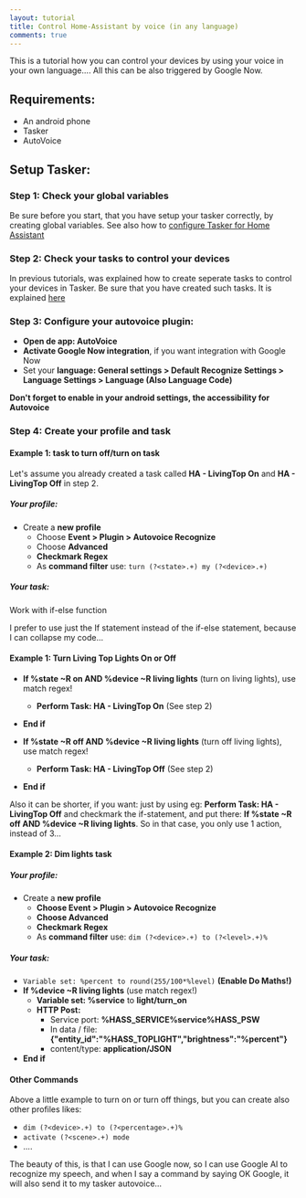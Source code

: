 ```yaml
---
layout: tutorial
title: Control Home-Assistant by voice (in any language)
comments: true
---
```

This is a tutorial how you can control your devices by using your voice in your own language....
All this can be also triggered by Google Now.

## Requirements:
- An android phone
- Tasker
- AutoVoice

## Setup Tasker:

### Step 1: Check your global variables

Be sure before you start, that you have setup your tasker correctly, by creating global variables. See also how to [configure Tasker for Home Assistant](https://broesie.github.io/tutorials/hass/tasker_integration/set_global_vars)

### Step 2: Check your tasks to control your devices
In previous tutorials, was explained how to create seperate tasks to control your devices in Tasker.
Be sure that you have created such tasks. It is explained [here](https://broesie.github.io/tutorials/hass/tasker_integration/control_hass_devices.md)

### Step 3: Configure your autovoice plugin:

- **Open de app: AutoVoice**
- **Activate Google Now integration**, if you want integration with Google Now
- Set your **language: General settings > Default Recognize Settings > Language Settings > Language (Also Language Code)**

**Don't forget to enable in your android settings, the accessibility for Autovoice**

### Step 4: Create your profile and task

#### Example 1: task to turn off/turn on task 

Let's assume you already created a task called **HA - LivingTop On** and **HA - LivingTop Off** in step 2.

##### Your profile:

- Create a **new profile**
  - Choose **Event > Plugin > Autovoice Recognize**
  - Choose **Advanced**
  - **Checkmark Regex**
  - As **command filter** use: ```turn (?<state>.+) my (?<device>.+)```

##### Your task:

Work with if-else function

I prefer to use just the If statement instead of the if-else statement, because I can collapse my code...

#### Example 1: Turn Living Top Lights On or Off

- **If %state ~R on AND %device ~R living lights** (turn on living lights), use match regex!
  - **Perform Task: HA - LivingTop On** (See step 2)
- **End if**

- **If %state ~R off AND %device ~R living lights** (turn off living lights), use match regex!
  - **Perform Task: HA - LivingTop Off** (See step 2)
- **End if**

Also it can be shorter, if you want: just by using eg: **Perform Task: HA - LivingTop Off** and checkmark the if-statement, and put there: **If %state ~R off AND %device ~R living lights**. So in that case, you only use 1 action, instead of 3...

#### Example 2: Dim lights task

##### Your profile:

- Create a **new profile**
  - **Choose Event > Plugin > Autovoice Recognize**
  - **Choose Advanced**
  - **Checkmark Regex**
  - As **command filter** use: ```dim (?<device>.+) to (?<level>.+)%```

##### Your task:

- ```Variable set: %percent to round(255/100*%level)``` **(Enable Do Maths!)**
- **If %device ~R living lights** (use match regex!)
  - **Variable set: %service** to **light/turn_on**
  - **HTTP Post:**
    - Service port: **%HASS_SERVICE%service%HASS_PSW**
    - In data / file: **{"entity_id":"%HASS_TOPLIGHT","brightness":"%percent"}**
    - content/type: **application/JSON**
- **End if**

#### Other Commands

Above a little example to turn on or turn off things, but you can create also other profiles likes:

- ```dim (?<device>.+) to (?<percentage>.+)%```
- ```activate (?<scene>.+) mode```
- ....

The beauty of this, is that I can use Google now, so I can use Google AI to recognize my speech, and when I say a command by saying OK Google, it will also send it to my tasker autovoice...
